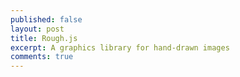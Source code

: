 ```yaml
---
published: false
layout: post
title: Rough.js
excerpt: A graphics library for hand-drawn images
comments: true
---
```


<canvas id="canvas" width="800" height="600"></canvas>
<script>
    const rc = rough.canvas(document.getElementById('canvas'));
    // heart
    rc.path("M25 39.7l-.6-.5C11.5 28.7 8 25 8 19c0-5 4-9 9-9 4.1 0 6.4 2.3 8 4.1 1.6-1.8 3.9-4.1 8-4.1 5 0 9 4 9 9 0 6-3.5 9.7-16.4 20.2l-.6.5zM17 12c-3.9 0-7 3.1-7 7 0 5.1 3.2 8.5 15 18.1 11.8-9.6 15-13 15-18.1 0-3.9-3.1-7-7-7-3.5 0-5.4 2.1-6.9 3.8L25 17.1l-1.1-1.3C22.4 14.1 20.5 12 17 12z", {
        stroke: '#Ef233C',
        fill: '#C0EBF9',
        hachureGap: 3
    });
</script>

